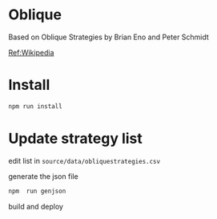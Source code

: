 # Oblique
Based on Oblique Strategies by Brian Eno and Peter Schmidt 

[Ref:Wikipedia](https://en.wikipedia.org/wiki/Oblique_Strategies)

# Install
```bash
npm run install
```

# Update strategy list

edit list in `source/data/obliquestrategies.csv`

generate the json file
```bash
npm  run genjson
```

build and deploy